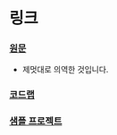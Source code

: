 # 링크
### [원문](https://developer.android.com/topic/libraries/architecture/index.html)
- 제멋대로 의역한 것입니다.

### [코드랩](https://codelabs.developers.google.com/codelabs/android-lifecycles/#0)

### [샘플 프로젝트](https://github.com/googlesamples/android-architecture-components)
